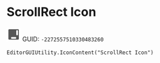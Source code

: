 # ScrollRect Icon
![](/img/ScrollRect%20Icon.png)
GUID: `-2272557510330483260`
```
EditorGUIUtility.IconContent("ScrollRect Icon")
```
